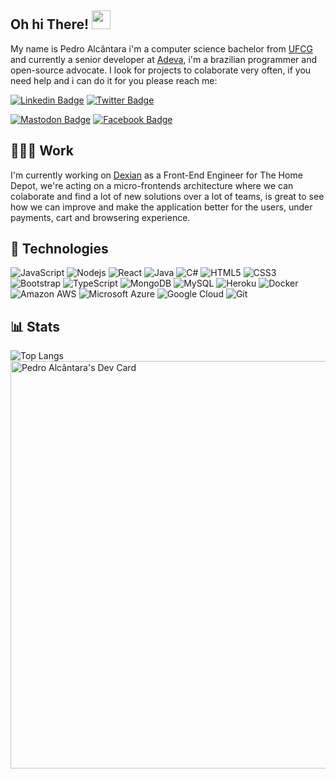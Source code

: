 ## Oh hi There! <img src="https://raw.githubusercontent.com/aemmadi/aemmadi/master/wave.gif" width="30px">

My name is Pedro Alcântara i'm a computer science bachelor from [UFCG](https://portal.ufcg.edu.br/) and currently a senior developer at [Adeva](https://www.adevait.com), i'm a brazilian programmer and open-source advocate. I look for projects to colaborate very often, if you need help and i can do it for you please reach me:

[![Linkedin Badge](https://img.shields.io/badge/-linkedin-blue?style=flat-square&logo=Linkedin&logoColor=white&link=https://www.linkedin.com/in/cajuuh/)](https://www.linkedin.com/in/cajuuh/)
[![Twitter Badge](https://img.shields.io/badge/-twitter-darkblue?style=flat-square&logo=twitter&logoColor=white&link=https://www.twitter.com/cajuuh/)](https://www.twitter.com/cajuuh/)

[![Mastodon Badge](https://img.shields.io/mastodon/follow/112233037415933522?domain=https%3A%2F%2Fbolha.one&label=mastodon&logo=mastodon&style=flat-square)](https://bolha.one/@cajuuh)
<a rel="me" href="https://hachyderm.io/@cajuuh"></a>
[![Facebook Badge](https://img.shields.io/badge/-facebook-gray?style=flat-square&logo=facebook&logoColor=white&link=https://www.facebook.com/cajuuh/)](https://www.facebook.com/cajuuh/)

## 👨🏾‍💻 Work

I'm currently working on [Dexian](https://www.dexian.com) as a Front-End Engineer for The Home Depot, we're acting on a micro-frontends architecture where we can colaborate and find a lot of new solutions over a lot of teams, is great to see how we can improve and make the application better for the users, under payments, cart and browsering experience.

## 🧰 Technologies
![JavaScript](https://img.shields.io/badge/-JavaScript-black?style=flat-square&logo=javascript)
![Nodejs](https://img.shields.io/badge/-Nodejs-black?style=flat-square&logo=Node.js)
![React](https://img.shields.io/badge/-React-black?style=flat-square&logo=react)
![Java](https://img.shields.io/badge/-java-E34A86?style=flat-square&logo=java)
![C#](https://img.shields.io/badge/-CSharp-00599C?style=flat-square&logo=c-sharp)
![HTML5](https://img.shields.io/badge/-HTML5-E34F26?style=flat-square&logo=html5&logoColor=white)
![CSS3](https://img.shields.io/badge/-CSS3-1572B6?style=flat-square&logo=css3)
![Bootstrap](https://img.shields.io/badge/-Bootstrap-563D7C?style=flat-square&logo=bootstrap)
![TypeScript](https://img.shields.io/badge/-TypeScript-007ACC?style=flat-square&logo=typescript)
![MongoDB](https://img.shields.io/badge/-MongoDB-black?style=flat-square&logo=mongodb)
![MySQL](https://img.shields.io/badge/-MySQL-black?style=flat-square&logo=mysql)
![Heroku](https://img.shields.io/badge/-Heroku-430098?style=flat-square&logo=heroku)
![Docker](https://img.shields.io/badge/-Docker-black?style=flat-square&logo=docker)
![Amazon AWS](https://img.shields.io/badge/Amazon%20AWS-232F3E?style=flat-square&logo=amazon-aws)
![Microsoft Azure](https://img.shields.io/badge/Microsoft%20Azure-232F7E?style=flat-square&logo=microsoft-azure)
![Google Cloud](https://img.shields.io/badge/Google%20Cloud-black?style=flat-square&logo=google-cloud)
![Git](https://img.shields.io/badge/-Git-black?style=flat-square&logo=git)

## 📊 Stats
![Top Langs](https://github-readme-stats.vercel.app/api/top-langs/?username=cajuuh&hide=TeX&layout=compact&theme=radical) <a href="https://app.daily.dev/cajuuh"><img src="https://api.daily.dev/devcards/v2/Ls8bx0kwZBzqKxgJI9OdQ.png?type=wide&r=lxn" width="652" alt="Pedro Alcântara's Dev Card" align="right"/></a>
